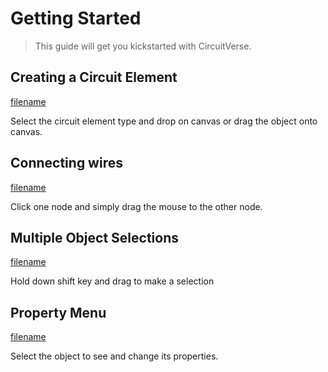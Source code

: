 # Getting Started

> This guide will get you kickstarted with CircuitVerse.

## Creating a Circuit Element

[filename](/video/drag.mp4 ':include :type=video ')

Select the circuit element type and drop on canvas or drag the object onto canvas.

## Connecting wires

[filename](/video/wire.mp4 ':include :type=video')

Click one node and simply drag the mouse to the other node.

## Multiple Object Selections
[filename](/video/multiselectionDrag.mp4 ':include :type=video')

Hold down shift key and drag to make a selection

## Property Menu

[filename](/video/multiselectionDrag.mp4 ':include :type=video')

Select the object to see and change its properties.
